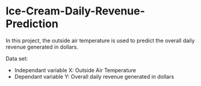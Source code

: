 # Ice-Cream-Daily-Revenue-Prediction
In this project, the outside air temperature is used to predict the overall daily revenue generated in dollars.

Data set:
- Independant variable X: Outside Air Temperature
- Dependant variable Y: Overall daily revenue generated in dollars 
